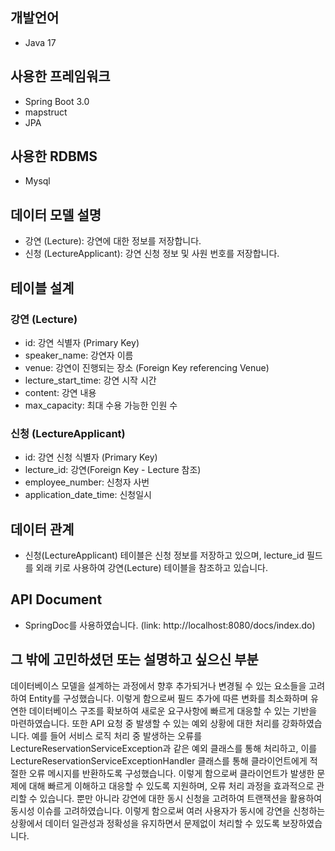 ## 개발언어
  - Java 17
## 사용한 프레임워크
  - Spring Boot 3.0
  - mapstruct
  - JPA
## 사용한 RDBMS
  - Mysql

## 데이터 모델 설명
- 강연 (Lecture): 강연에 대한 정보를 저장합니다.
- 신청 (LectureApplicant): 강연 신청 정보 및 사원 번호를 저장합니다.

## 테이블 설계
### 강연 (Lecture)
- id: 강연 식별자 (Primary Key)
- speaker_name: 강연자 이름
- venue: 강연이 진행되는 장소 (Foreign Key referencing Venue)
- lecture_start_time: 강연 시작 시간
- content: 강연 내용
- max_capacity: 최대 수용 가능한 인원 수

### 신청 (LectureApplicant)
- id: 강연 신청 식별자 (Primary Key)
- lecture_id: 강연(Foreign Key - Lecture 참조)
- employee_number: 신청자 사번
- application_date_time: 신청일시

## 데이터 관계
- 신청(LectureApplicant) 테이블은 신청 정보를 저장하고 있으며, lecture_id 필드를 외래 키로 사용하여 강연(Lecture) 테이블을 참조하고 있습니다.

## API Document
- SpringDoc를 사용하였습니다. (link: http://localhost:8080/docs/index.do)

## 그 밖에 고민하셨던 또는 설명하고 싶으신 부분
데이터베이스 모델을 설계하는 과정에서 향후 추가되거나 변경될 수 있는 요소들을 고려하여 Entity를 구성했습니다.
이렇게 함으로써 필드 추가에 따른 변화를 최소화하며 유연한 데이터베이스 구조를 확보하여 새로운 요구사항에 빠르게 대응할 수 있는 기반을 마련하였습니다.
또한 API 요청 중 발생할 수 있는 예외 상황에 대한 처리를 강화하였습니다. 예를 들어 서비스 로직 처리 중 발생하는 오류를 LectureReservationServiceException과 같은
예외 클래스를 통해 처리하고, 이를 LectureReservationServiceExceptionHandler 클래스를 통해 클라이언트에게 적절한 오류 메시지를 반환하도록 구성했습니다.
이렇게 함으로써 클라이언트가 발생한 문제에 대해 빠르게 이해하고 대응할 수 있도록 지원하며, 오류 처리 과정을 효과적으로 관리할 수 있습니다.
뿐만 아니라 강연에 대한 동시 신청을 고려하여 트랜잭션을 활용하여 동시성 이슈를 고려하였습니다. 이렇게 함으로써 여러 사용자가
동시에 강연을 신청하는 상황에서 데이터 일관성과 정확성을 유지하면서 문제없이 처리할 수 있도록 보장하였습니다.